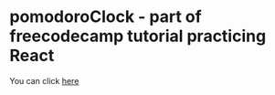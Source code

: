 # pomodoroClock - part of freecodecamp tutorial practicing React
You can click [here](https://ivanzlatoff.github.io/pomodoroClock/)
